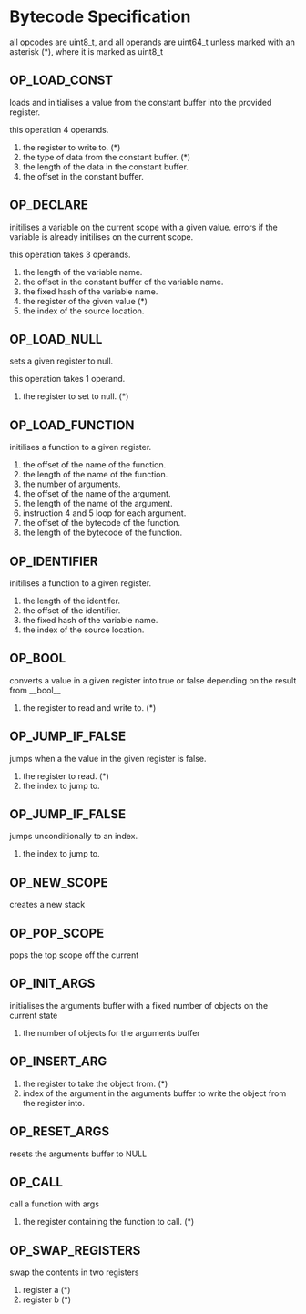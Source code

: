 <!--
SPDX-FileCopyrightText: 2025 William Bell

SPDX-License-Identifier: GPL-3.0-or-later
-->

# Bytecode Specification

all opcodes are uint8_t, and all operands are uint64_t unless marked with an asterisk (*), where it is marked as uint8_t

## OP_LOAD_CONST

loads and initialises a value from the constant buffer into the provided register.

this operation 4 operands.

1. the register to write to. (*)
2. the type of data from the constant buffer. (*)
3. the length of the data in the constant buffer.
4. the offset in the constant buffer.

## OP_DECLARE

initilises a variable on the current scope with a given value. errors if the variable is already initilises on the current scope.

this operation takes 3 operands.

1. the length of the variable name.
2. the offset in the constant buffer of the variable name.
3. the fixed hash of the variable name.
4. the register of the given value (*)
5. the index of the source location.

## OP_LOAD_NULL

sets a given register to null.

this operation takes 1 operand.

1. the register to set to null. (*)

## OP_LOAD_FUNCTION

initilises a function to a given register.

1. the offset of the name of the function.
2. the length of the name of the function.
3. the number of arguments.
4. the offset of the name of the argument.
5. the length of the name of the argument.
6. instruction 4 and 5 loop for each argument.
7. the offset of the bytecode of the function.
8. the length of the bytecode of the function.

## OP_IDENTIFIER

initilises a function to a given register.

1. the length of the identifer.
2. the offset of the identifier.
3. the fixed hash of the variable name.
4. the index of the source location.

## OP_BOOL

converts a value in a given register into true or false depending on the result from \_\_bool\_\_

1. the register to read and write to. (*)

## OP_JUMP_IF_FALSE

jumps when a the value in the given register is false.

1. the register to read. (*)
1. the index to jump to.

## OP_JUMP_IF_FALSE

jumps unconditionally to an index.

1. the index to jump to.


## OP_NEW_SCOPE

creates a new stack

## OP_POP_SCOPE

pops the top scope off the current

## OP_INIT_ARGS

initialises the arguments buffer with a fixed number of objects on the current state

1. the number of objects for the arguments buffer

## OP_INSERT_ARG

1. the register to take the object from. (*)
1. index of the argument in the arguments buffer to write the object from the register into.

## OP_RESET_ARGS

resets the arguments buffer to NULL

## OP_CALL

call a function with args

1. the register containing the function to call. (*)

## OP_SWAP_REGISTERS

swap the contents in two registers

1. register a (*)
2. register b (*)